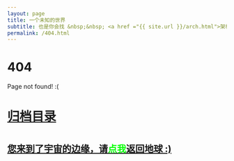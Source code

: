 ```yaml
---
layout: page
title: 一个未知的世界
subtitle: 也是你会找 &nbsp;&nbsp; <a href ="{{ site.url }}/arch.html">架构</a>&nbsp;&nbsp; <a href ="{{ site.url }}/life.html">生活故事</a>&nbsp;&nbsp; <a href ="{{ site.url }}/jvm.html">JVM</a>&nbsp;&nbsp; <a href ="{{ site.url }}/spring-boot.html">Spring Boot</a>&nbsp;&nbsp; <a href ="{{ site.url }}/spring-cloud.html">Spring Cloud</a>
permalink: /404.html
---
```


# 404

Page not found! :(

<h1><a href ="{{ site.url }}/archives.html">归档目录</a><h1>

<h2><a href="{{ site.url }}/archives.html">您来到了宇宙的边缘，请<span style="color:#00FF00">点我</span>返回地球 :)</a></h2>
